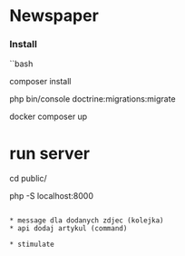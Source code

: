 # Newspaper


### Install

``bash

composer install

php bin/console doctrine:migrations:migrate

docker composer up

# run server

cd public/

php -S localhost:8000
```

* message dla dodanych zdjec (kolejka)
* api dodaj artykul (command)

* stimulate